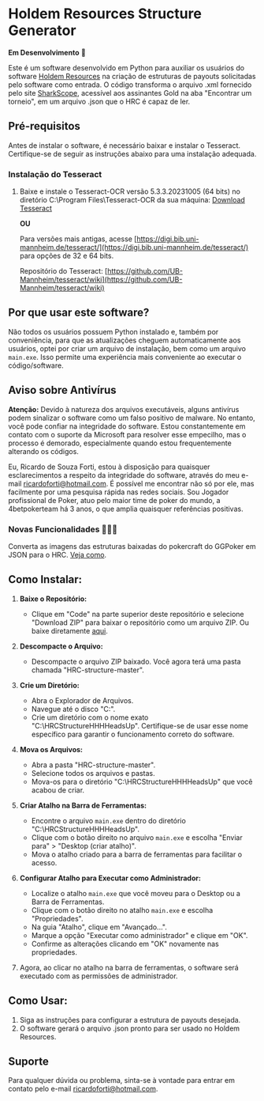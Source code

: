 # Holdem Resources Structure Generator

**Em Desenvolvimento** 🚀

Este é um software desenvolvido em Python para auxiliar os usuários do software [Holdem Resources](https://www.holdemresources.net/) na criação de estruturas de payouts solicitadas pelo software como entrada. O código transforma o arquivo .xml fornecido pelo site [SharkScope](https://pt.sharkscope.com/), acessível aos assinantes Gold na aba "Encontrar um torneio", em um arquivo .json que o HRC é capaz de ler.

## Pré-requisitos

Antes de instalar o software, é necessário baixar e instalar o Tesseract. Certifique-se de seguir as instruções abaixo para uma instalação adequada.

### Instalação do Tesseract

1. Baixe e instale o Tesseract-OCR versão 5.3.3.20231005 (64 bits) no diretório C:\Program Files\Tesseract-OCR da sua máquina: [Download Tesseract](https://digi.bib.uni-mannheim.de/tesseract/tesseract-ocr-w64-setup-5.3.3.20231005.exe)

   **OU**

   Para versões mais antigas, acesse [https://digi.bib.uni-mannheim.de/tesseract/](https://digi.bib.uni-mannheim.de/tesseract/) para opções de 32 e 64 bits.

   Repositório do Tesseract: [https://github.com/UB-Mannheim/tesseract/wiki](https://github.com/UB-Mannheim/tesseract/wiki)

## Por que usar este software?

Não todos os usuários possuem Python instalado e, também por conveniência, para que as atualizações cheguem automaticamente aos usuários, optei por criar um arquivo de instalação, bem como um arquivo `main.exe`. Isso permite uma experiência mais conveniente ao executar o código/software.

## Aviso sobre Antivírus

**Atenção:** Devido à natureza dos arquivos executáveis, alguns antivírus podem sinalizar o software como um falso positivo de malware. No entanto, você pode confiar na integridade do software. Estou constantemente em contato com o suporte da Microsoft para resolver esse empecilho, mas o processo é demorado, especialmente quando estou frequentemente alterando os códigos.

Eu, Ricardo de Souza Forti, estou à disposição para quaisquer esclarecimentos a respeito da integridade do software, através do meu e-mail [ricardoforti@hotmail.com](mailto:ricardoforti@hotmail.com). É possível me encontrar não só por ele, mas facilmente por uma pesquisa rápida nas redes sociais. Sou Jogador profissional de Poker, atuo pelo maior time de poker do mundo, a 4betpokerteam há 3 anos, o que amplia quaisquer referências positivas.

### Novas Funcionalidades 🚀🚀🚀

Converta as imagens das estruturas baixadas do pokercraft do GGPoker em JSON para o HRC. [Veja como](https://youtu.be/OKlsuLPB4gs).

## Como Instalar:

1. **Baixe o Repositório:**
   - Clique em "Code" na parte superior deste repositório e selecione "Download ZIP" para baixar o repositório como um arquivo ZIP. Ou baixe diretamente [aqui](https://github.com/1rforti/HRC-structure/archive/refs/heads/master.zip).

2. **Descompacte o Arquivo:**
   - Descompacte o arquivo ZIP baixado. Você agora terá uma pasta chamada "HRC-structure-master".

3. **Crie um Diretório:**
   - Abra o Explorador de Arquivos.
   - Navegue até o disco "C:\".
   - Crie um diretório com o nome exato "C:\HRCStructureHHHHeadsUp". Certifique-se de usar esse nome específico para garantir o funcionamento correto do software.

4. **Mova os Arquivos:**
   - Abra a pasta "HRC-structure-master".
   - Selecione todos os arquivos e pastas.
   - Mova-os para o diretório "C:\HRCStructureHHHHeadsUp" que você acabou de criar.

5. **Criar Atalho na Barra de Ferramentas:**
   - Encontre o arquivo `main.exe` dentro do diretório "C:\HRCStructureHHHHeadsUp".
   - Clique com o botão direito no arquivo `main.exe` e escolha "Enviar para" > "Desktop (criar atalho)".
   - Mova o atalho criado para a barra de ferramentas para facilitar o acesso.

6. **Configurar Atalho para Executar como Administrador:**
   - Localize o atalho `main.exe` que você moveu para o Desktop ou a Barra de Ferramentas.
   - Clique com o botão direito no atalho `main.exe` e escolha "Propriedades".
   - Na guia "Atalho", clique em "Avançado...".
   - Marque a opção "Executar como administrador" e clique em "OK".
   - Confirme as alterações clicando em "OK" novamente nas propriedades.

7. Agora, ao clicar no atalho na barra de ferramentas, o software será executado com as permissões de administrador.

## Como Usar:

1. Siga as instruções para configurar a estrutura de payouts desejada.
2. O software gerará o arquivo .json pronto para ser usado no Holdem Resources.

## Suporte

Para qualquer dúvida ou problema, sinta-se à vontade para entrar em contato pelo e-mail [ricardoforti@hotmail.com](mailto:ricardoforti@hotmail.com).
